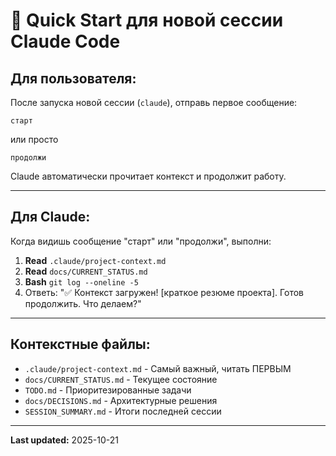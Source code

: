 # 🚀 Quick Start для новой сессии Claude Code

## Для пользователя:

После запуска новой сессии (`claude`), отправь первое сообщение:

```
старт
```

или просто

```
продолжи
```

Claude автоматически прочитает контекст и продолжит работу.

---

## Для Claude:

Когда видишь сообщение "старт" или "продолжи", выполни:

1. **Read** `.claude/project-context.md`
2. **Read** `docs/CURRENT_STATUS.md`
3. **Bash** `git log --oneline -5`
4. Ответь: "✅ Контекст загружен! [краткое резюме проекта]. Готов продолжить. Что делаем?"

---

## Контекстные файлы:

- `.claude/project-context.md` - Самый важный, читать ПЕРВЫМ
- `docs/CURRENT_STATUS.md` - Текущее состояние
- `TODO.md` - Приоритезированные задачи
- `docs/DECISIONS.md` - Архитектурные решения
- `SESSION_SUMMARY.md` - Итоги последней сессии

---

**Last updated:** 2025-10-21
